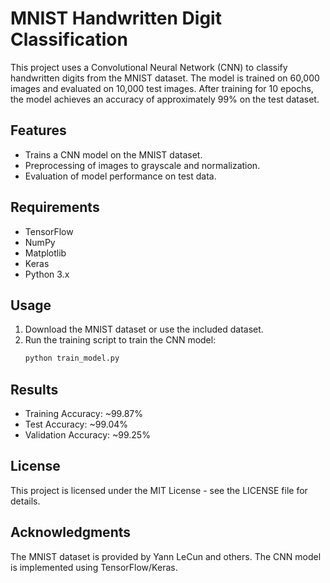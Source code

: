 # MNIST Handwritten Digit Classification

This project uses a Convolutional Neural Network (CNN) to classify handwritten digits from the MNIST dataset. The model is trained on 60,000 images and evaluated on 10,000 test images. After training for 10 epochs, the model achieves an accuracy of approximately 99% on the test dataset.

## Features
- Trains a CNN model on the MNIST dataset.
- Preprocessing of images to grayscale and normalization.
- Evaluation of model performance on test data.

## Requirements
- TensorFlow
- NumPy
- Matplotlib
- Keras
- Python 3.x

## Usage
1. Download the MNIST dataset or use the included dataset.
2. Run the training script to train the CNN model:
   ```bash
   python train_model.py
   ```
## Results
- Training Accuracy: ~99.87%
- Test Accuracy: ~99.04%
- Validation Accuracy: ~99.25%

## License
This project is licensed under the MIT License - see the LICENSE file for details.

## Acknowledgments
The MNIST dataset is provided by Yann LeCun and others.
The CNN model is implemented using TensorFlow/Keras.
